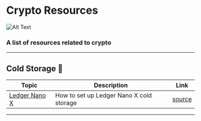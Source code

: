 # Crypto Resources
![Alt Text](https://media.giphy.com/media/vFKqnCdLPNOKc/giphy.gif) 
### A list of resources related to crypto
---
## Cold Storage :closed_lock_with_key:
| Topic | Description | Link |
| ----------- | ----------- | ----------- |
| [Ledger Nano X](https://shop.ledger.com/pages/ledger-nano-x) | How to set up Ledger Nano X cold storage | [source](https://www.youtube.com/watch?v=GNv3uPfqUdg) |
---